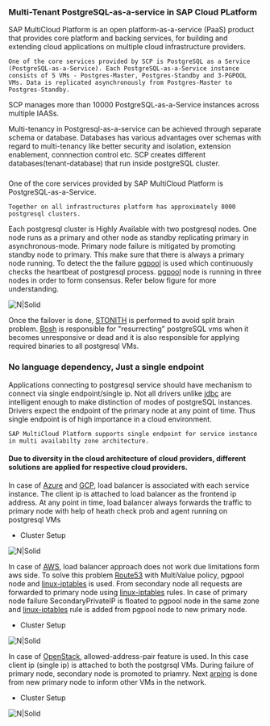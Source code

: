 ### Multi-Tenant PostgreSQL-as-a-service in SAP Cloud PLatform

SAP MultiCloud Platform is an open platform-as-a-service (PaaS) product that provides core platform and backing services, for building and extending cloud applications on multiple cloud infrastructure providers.

    One of the core services provided by SCP is PostgreSQL as a Service (PostgreSQL-as-a-Service). Each PostgreSQL-as-a-Service instance consists of 5 VMs - Postgres-Master, Postgres-Standby and 3-PGPOOL VMs. Data is replicated asynchronously from Postgres-Master to Postgres-Standby.

SCP manages more than 10000 PostgreSQL-as-a-Service instances across multiple IAASs. 

Multi-tenancy in Postgresql-as-a-service can be achieved through separate schema or database. Databases has various advantages over schemas with regard to multi-tenancy like better security and isolation, extension enablement, connnection control etc. SCP creates different databases(tenant-database) that run inside postgreSQL cluster.

### 

One of the core services provided by SAP MultiCloud Platform is PostgreSQL-as-a-Service.

    Together on all infrastructures platform has approximately 8000 postgresql clusters.

Each postgresql cluster is Highly Available with two postgresql nodes. One node runs as a primary and other node as standby replicating primary in asynchronous-mode. Primary node failure is mitigated by promoting standby node to primary. This make sure that there is always a primary node running. To detect the the failure [pgpool] is used which continuously checks the heartbeat of postgresql process. [pgpool] node is running in three nodes in order to form consensus. Refer below figure for more understanding.

![N|Solid](https://github.com/dbossap/dbos-performance/blob/master/postgresql-Cluster.png?raw=true)
  
  Once the failover is done, [STONITH] is performed to avoid split brain problem. [Bosh] is responsible for "resurrecting" postgreSQL vms when it becomes unresponsive or dead and it is also responsible for applying required binaries to all postgresql VMs.

### No language dependency, Just a single endpoint

  Applications connecting to postgresql service should have mechanism to connect via single endpoint/single ip. Not all drivers unlike [jdbc] are intelligent enough to make distinction of modes of postgreSQL instances. Drivers expect the endpoint of the primary node at any point of time. Thus single endpoint is of high importance in a cloud environment. 
  
    SAP MultiCloud Platform supports single endpoint for service instance in multi availabilty zone architecture.
    
#### Due to diversity in the cloud architecture of cloud providers, different solutions are applied for respective cloud providers.


In case of [Azure] and [GCP], load balancer is associated with each service instance. The client ip is attached to load balancer as the frontend ip address. At any point in time, load balancer always forwards the traffic to primary node with help of heath check prob and agent running on postgresql VMs

- Cluster Setup

![N|Solid](https://github.com/dbossap/dbos-performance/blob/master/Azure-Implementation.png?raw=true)


In case of [AWS], load balancer approach does not work due limitations form aws side. To solve this problem [Route53] with MultiValue policy, pgpool node and [linux-iptables] is used. From secondary node all requests are forwarded to primary node using [linux-iptables] rules. In case of primary node failure SecondaryPrivateIP is floated to pgpool node in the same zone and [linux-iptables] rule is added from pgpool node to new primary node.

 - Cluster Setup

![N|Solid](https://github.com/dbossap/dbos-performance/blob/master/PMS1.png?raw=true)


In case of [OpenStack], allowed-address-pair feature is used. In this case client ip (single ip) is attached to both the postgrsql VMs. During failure of primary node, secondary node is promoted to priamry. Next [arping] is done from new primary node to inform other VMs in the network.

- Cluster Setup

![N|Solid](https://github.com/dbossap/dbos-performance/blob/master/openStack.png?raw=true)

[aws]: <https://aws.amazon.com>
[azure]: <https://azure.microsoft.com/en-us/>
[gcp]: <https://cloud.google.com/>
[openstack]: <https://www.openstack.org/>
[bosh]: <https://bosh.io/docs/>
[pgpool]: <http://www.pgpool.net/mediawiki/index.php/Main_Page>
[STONITH]: <https://en.wikipedia.org/wiki/STONITH>
[arping]: <https://en.wikipedia.org/wiki/Arping>
[jdbc]: <https://en.wikipedia.org/wiki/Java_Database_Connectivity>
[Route53]: <https://aws.amazon.com/route53>
[linux-iptables]: <https://en.wikipedia.org/wiki/Iptables>
